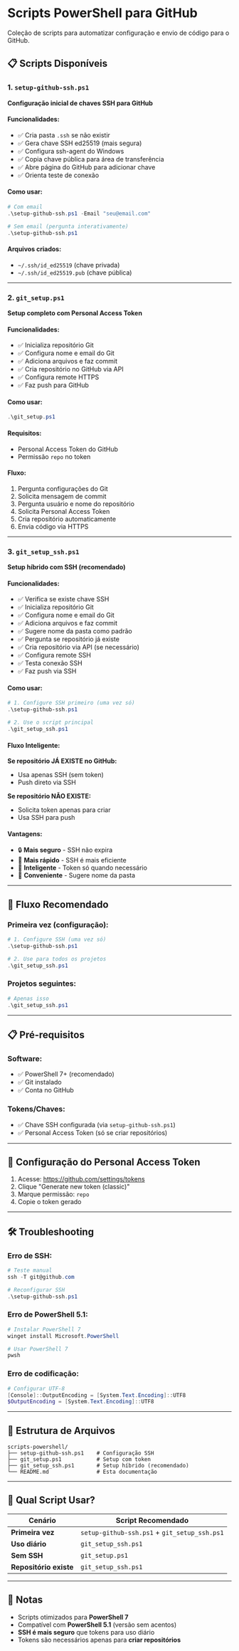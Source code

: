 # Scripts PowerShell para GitHub

Coleção de scripts para automatizar configuração e envio de código para o GitHub.

## 📋 Scripts Disponíveis

### 1. `setup-github-ssh.ps1`
**Configuração inicial de chaves SSH para GitHub**

#### Funcionalidades:
- ✅ Cria pasta `.ssh` se não existir
- ✅ Gera chave SSH ed25519 (mais segura)
- ✅ Configura ssh-agent do Windows
- ✅ Copia chave pública para área de transferência
- ✅ Abre página do GitHub para adicionar chave
- ✅ Orienta teste de conexão

#### Como usar:
```powershell
# Com email
.\setup-github-ssh.ps1 -Email "seu@email.com"

# Sem email (pergunta interativamente)
.\setup-github-ssh.ps1
```

#### Arquivos criados:
- `~/.ssh/id_ed25519` (chave privada)
- `~/.ssh/id_ed25519.pub` (chave pública)

---

### 2. `git_setup.ps1`
**Setup completo com Personal Access Token**

#### Funcionalidades:
- ✅ Inicializa repositório Git
- ✅ Configura nome e email do Git
- ✅ Adiciona arquivos e faz commit
- ✅ Cria repositório no GitHub via API
- ✅ Configura remote HTTPS
- ✅ Faz push para GitHub

#### Como usar:
```powershell
.\git_setup.ps1
```

#### Requisitos:
- Personal Access Token do GitHub
- Permissão `repo` no token

#### Fluxo:
1. Pergunta configurações do Git
2. Solicita mensagem de commit
3. Pergunta usuário e nome do repositório
4. Solicita Personal Access Token
5. Cria repositório automaticamente
6. Envia código via HTTPS

---

### 3. `git_setup_ssh.ps1`
**Setup híbrido com SSH (recomendado)**

#### Funcionalidades:
- ✅ Verifica se existe chave SSH
- ✅ Inicializa repositório Git
- ✅ Configura nome e email do Git
- ✅ Adiciona arquivos e faz commit
- ✅ Sugere nome da pasta como padrão
- ✅ Pergunta se repositório já existe
- ✅ Cria repositório via API (se necessário)
- ✅ Configura remote SSH
- ✅ Testa conexão SSH
- ✅ Faz push via SSH

#### Como usar:
```powershell
# 1. Configure SSH primeiro (uma vez só)
.\setup-github-ssh.ps1

# 2. Use o script principal
.\git_setup_ssh.ps1
```

#### Fluxo Inteligente:

**Se repositório JÁ EXISTE no GitHub:**
- Usa apenas SSH (sem token)
- Push direto via SSH

**Se repositório NÃO EXISTE:**
- Solicita token apenas para criar
- Usa SSH para push

#### Vantagens:
- 🔒 **Mais seguro** - SSH não expira
- 🚀 **Mais rápido** - SSH é mais eficiente
- 🎯 **Inteligente** - Token só quando necessário
- 📁 **Conveniente** - Sugere nome da pasta

---

## 🚀 Fluxo Recomendado

### Primeira vez (configuração):
```powershell
# 1. Configure SSH (uma vez só)
.\setup-github-ssh.ps1

# 2. Use para todos os projetos
.\git_setup_ssh.ps1
```

### Projetos seguintes:
```powershell
# Apenas isso
.\git_setup_ssh.ps1
```

---

## 📋 Pré-requisitos

### Software:
- ✅ PowerShell 7+ (recomendado)
- ✅ Git instalado
- ✅ Conta no GitHub

### Tokens/Chaves:
- ✅ Chave SSH configurada (via `setup-github-ssh.ps1`)
- ✅ Personal Access Token (só se criar repositórios)

---

## 🔧 Configuração do Personal Access Token

1. Acesse: https://github.com/settings/tokens
2. Clique "Generate new token (classic)"
3. Marque permissão: `repo`
4. Copie o token gerado

---

## 🛠️ Troubleshooting

### Erro de SSH:
```powershell
# Teste manual
ssh -T git@github.com

# Reconfigurar SSH
.\setup-github-ssh.ps1
```

### Erro de PowerShell 5.1:
```powershell
# Instalar PowerShell 7
winget install Microsoft.PowerShell

# Usar PowerShell 7
pwsh
```

### Erro de codificação:
```powershell
# Configurar UTF-8
[Console]::OutputEncoding = [System.Text.Encoding]::UTF8
$OutputEncoding = [System.Text.Encoding]::UTF8
```

---

## 📁 Estrutura de Arquivos

```
scripts-powershell/
├── setup-github-ssh.ps1    # Configuração SSH
├── git_setup.ps1           # Setup com token
├── git_setup_ssh.ps1       # Setup híbrido (recomendado)
└── README.md               # Esta documentação
```

---

## 🎯 Qual Script Usar?

| Cenário | Script Recomendado |
|---------|-------------------|
| **Primeira vez** | `setup-github-ssh.ps1` + `git_setup_ssh.ps1` |
| **Uso diário** | `git_setup_ssh.ps1` |
| **Sem SSH** | `git_setup.ps1` |
| **Repositório existe** | `git_setup_ssh.ps1` |

---

## 📝 Notas

- Scripts otimizados para **PowerShell 7**
- Compatível com **PowerShell 5.1** (versão sem acentos)
- **SSH é mais seguro** que tokens para uso diário
- Tokens são necessários apenas para **criar repositórios**